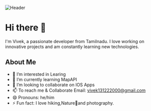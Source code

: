 ![Header]([https://example.com/your-header-image.png](https://www.google.com/url?sa=i&url=https%3A%2F%2Fwww.freepik.com%2Fphotos%2Fanime-wallpaper%2F2&psig=AOvVaw2uF_4SrAncFfzW1u-pl1xc&ust=1743515359633000&source=images&cd=vfe&opi=89978449&ved=0CBQQjRxqFwoTCNi23Ye7tIwDFQAAAAAdAAAAABAJ))
# Hi there 👋

I'm Vivek, a passionate developer from Tamilnadu. I love working on innovative projects and am constantly learning new technologies.

## About Me

- 👀 I’m interested in Learing
- 🌱 I’m currently learning MapAPI
- 💞️ I’m looking to collaborate on IOS Apps
- 📫 To reach me & Collaborate Email: vivek131222000@gmail.com
- 😄 Pronouns: he/him
- ⚡ Fun fact: I love hiking,Nature🌱and photography.


